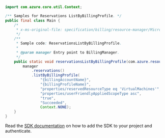 ```java
import com.azure.core.util.Context;

/** Samples for Reservations ListByBillingProfile. */
public final class Main {
    /*
     * x-ms-original-file: specification/billing/resource-manager/Microsoft.Billing/stable/2020-05-01/examples/ReservationsListByBillingProfile.json
     */
    /**
     * Sample code: ReservationsListByBillingProfile.
     *
     * @param manager Entry point to BillingManager.
     */
    public static void reservationsListByBillingProfile(com.azure.resourcemanager.billing.BillingManager manager) {
        manager
            .reservations()
            .listByBillingProfile(
                "{billingAccountName}",
                "{billingProfileName}",
                "properties/reservedResourceType eq 'VirtualMachines'",
                "properties/userFriendlyAppliedScopeType asc",
                "true",
                "Succeeded",
                Context.NONE);
    }
}
```

Read the [SDK documentation](https://github.com/Azure/azure-sdk-for-java/blob/azure-resourcemanager-billing_1.0.0-beta.2/sdk/billing/azure-resourcemanager-billing/README.md) on how to add the SDK to your project and authenticate.
